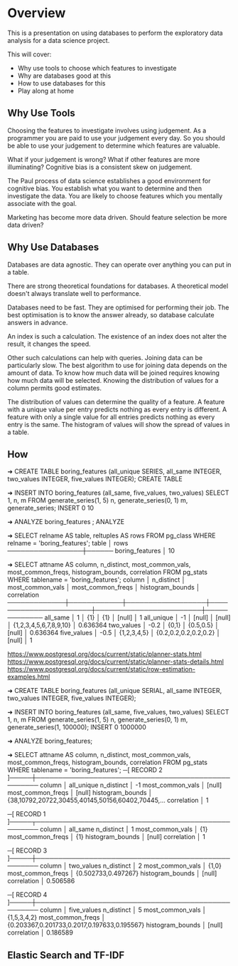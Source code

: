 Overview
========

This is a presentation on using databases to perform the exploratory data analysis for a data science project.

This will cover:
 * Why use tools to choose which features to investigate
 * Why are databases good at this
 * How to use databases for this
 * Play along at home

Why Use Tools
-------------

Choosing the features to investigate involves using judgement.
As a programmer you are paid to use your judgement every day.
So you should be able to use your judgement to determine which features are valuable.

What if your judgement is wrong?
What if other features are more illuminating?
Cognitive bias is a consistent skew on judgement.

The Paul process of data science establishes a good environment for cognitive bias.
You establish what you want to determine and then investigate the data.
You are likely to choose features which you mentally associate with the goal.

Marketing has become more data driven.
Should feature selection be more data driven?

Why Use Databases
-----------------

Databases are data agnostic.
They can operate over anything you can put in a table.

There are strong theoretical foundations for databases.
A theoretical model doesn't always translate well to performance.

Databases need to be fast.
They are optimised for performing their job.
The best optimisation is to know the answer already, so database calculate answers in advance.

An index is such a calculation.
The existence of an index does not alter the result, it changes the speed.

Other such calculations can help with queries.
Joining data can be particularly slow.
The best algorithm to use for joining data depends on the amount of data.
To know how much data will be joined requires knowing how much data will be selected.
Knowing the distribution of values for a column permits good estimates.

The distribution of values can determine the quality of a feature.
A feature with a unique value per entry predicts nothing as every entry is different.
A feature with only a single value for all entries predicts nothing as every entry is the same.
The histogram of values will show the spread of values in a table.

How
---

➜ CREATE TABLE boring_features (all_unique SERIES, all_same INTEGER, two_values INTEGER, five_values INTEGER);
CREATE TABLE

➜ INSERT INTO boring_features (all_same, five_values, two_values) SELECT 1, n, m FROM generate_series(1, 5) n, generate_series(0, 1) m, generate_series;
INSERT 0 10

➜ ANALYZE boring_features ;
ANALYZE

➜ SELECT relname AS table, reltuples AS rows FROM pg_class WHERE relname = 'boring_features';
      table      │ rows
─────────────────┼──────
 boring_features │   10

➜ SELECT attname AS column, n_distinct, most_common_vals, most_common_freqs, histogram_bounds, correlation FROM pg_stats WHERE tablename = 'boring_features';
   column    │ n_distinct │ most_common_vals │   most_common_freqs   │    histogram_bounds    │ correlation
─────────────┼────────────┼──────────────────┼───────────────────────┼────────────────────────┼─────────────
 all_same    │          1 │ {1}              │ {1}                   │ [null]                 │           1
 all_unique  │         -1 │ [null]           │ [null]                │ {1,2,3,4,5,6,7,8,9,10} │    0.636364
 two_values  │       -0.2 │ {0,1}            │ {0.5,0.5}             │ [null]                 │    0.636364
 five_values │       -0.5 │ {1,2,3,4,5}      │ {0.2,0.2,0.2,0.2,0.2} │ [null]                 │           1

https://www.postgresql.org/docs/current/static/planner-stats.html
https://www.postgresql.org/docs/current/static/planner-stats-details.html
https://www.postgresql.org/docs/current/static/row-estimation-examples.html

➜ CREATE TABLE boring_features
    (all_unique SERIAL, all_same INTEGER, two_values INTEGER, five_values INTEGER);

➜ INSERT INTO boring_features
    (all_same, five_values, two_values)
    SELECT 1, n, m
        FROM generate_series(1, 5) n, generate_series(0, 1) m, generate_series(1, 100000);
INSERT 0 1000000

➜ ANALYZE boring_features;

➜ SELECT attname AS column, n_distinct, most_common_vals, most_common_freqs, histogram_bounds, correlation FROM pg_stats WHERE tablename = 'boring_features';
─[ RECORD 2 ]─────┼───────────────────────────────────────────────────
column            │ all_unique
n_distinct        │ -1
most_common_vals  │ [null]
most_common_freqs │ [null]
histogram_bounds  │ {38,10792,20722,30455,40145,50156,60402,70445,...
correlation       │ 1

─[ RECORD 1 ]─────┬───────────────────────────────────────────────────
column            │ all_same
n_distinct        │ 1
most_common_vals  │ {1}
most_common_freqs │ {1}
histogram_bounds  │ [null]
correlation       │ 1

─[ RECORD 3 ]─────┼───────────────────────────────────────────────────
column            │ two_values
n_distinct        │ 2
most_common_vals  │ {1,0}
most_common_freqs │ {0.502733,0.497267}
histogram_bounds  │ [null]
correlation       │ 0.506586

─[ RECORD 4 ]─────┼───────────────────────────────────────────────────
column            │ five_values
n_distinct        │ 5
most_common_vals  │ {1,5,3,4,2}
most_common_freqs │ {0.203367,0.201733,0.2017,0.197633,0.195567}
histogram_bounds  │ [null]
correlation       │ 0.186589

Elastic Search and TF-IDF
-------------------------
